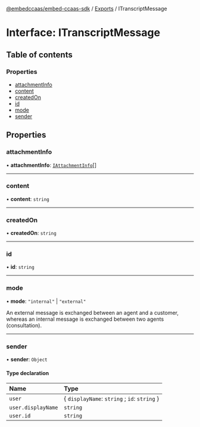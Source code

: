 [@embedccaas/embed-ccaas-sdk](../README.md) / [Exports](../modules.md) / ITranscriptMessage

# Interface: ITranscriptMessage

## Table of contents

### Properties

-   [attachmentInfo](ITranscriptMessage.md#attachmentinfo)
-   [content](ITranscriptMessage.md#content)
-   [createdOn](ITranscriptMessage.md#createdon)
-   [id](ITranscriptMessage.md#id)
-   [mode](ITranscriptMessage.md#mode)
-   [sender](ITranscriptMessage.md#sender)

## Properties

### attachmentInfo

• **attachmentInfo**: [`IAttachmentInfo`](IAttachmentInfo.md)[]


---

### content

• **content**: `string`


---

### createdOn

• **createdOn**: `string`


---

### id

• **id**: `string`


---

### mode

• **mode**: `"internal"` \| `"external"`

An external message is exchanged between an agent and a customer, whereas an internal message is exchanged between two agents (consultation).


---

### sender

• **sender**: `Object`

#### Type declaration

| Name               | Type                                         |
| :----------------- | :------------------------------------------- |
| `user`             | { `displayName`: `string` ; `id`: `string` } |
| `user.displayName` | `string`                                     |
| `user.id`          | `string`                                     |

